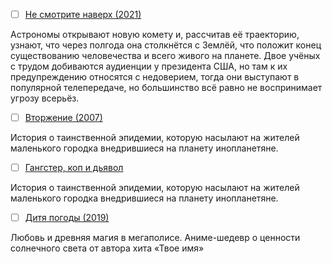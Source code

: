 - [ ] [Не смотрите наверх (2021)](https://www.kinopoisk.ru/film/1338480/)

Астрономы открывают новую комету и, рассчитав её траекторию, узнают, что через полгода она столкнётся с Землёй, что положит конец существованию человечества и всего живого на планете. Двое учёных с трудом добиваются аудиенции у президента США, но там к их предупреждению относятся с недоверием, тогда они выступают в популярной телепередаче, но большинство всё равно не воспринимает угрозу всерьёз.

- [ ] [Вторжение (2007)](https://www.kinopoisk.ru/film/161094)

История о таинственной эпидемии, которую насылают на жителей маленького городка внедрившиеся на планету инопланетяне.

- [ ] [Гангстер, коп и дьявол](https://www.kinopoisk.ru/film/1177510/?utm_referrer=www.google.com)

История о таинственной эпидемии, которую насылают на жителей маленького городка внедрившиеся на планету инопланетяне.

- [ ] [Дитя погоды (2019)](https://www.kinopoisk.ru/film/1219417/?utm_referrer=www.google.com)

Любовь и древняя магия в мегаполисе. Аниме-шедевр о ценности солнечного света от автора хита «Твое имя»
